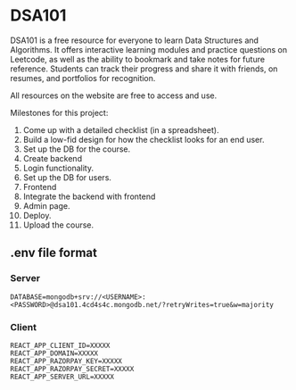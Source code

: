 # DSA101

DSA101 is a free resource for everyone to learn Data Structures and Algorithms. It offers interactive learning modules and practice questions on Leetcode, as well as the ability to bookmark and take notes for future reference. Students can track their progress and share it with friends, on resumes, and portfolios for recognition. 

All resources on the website are free to access and use.

Milestones for this project:
1. Come up with a detailed checklist (in a spreadsheet).
2. Build a low-fid design for how the checklist looks for an end user.
3. Set up the DB for the course.
4. Create backend
5. Login functionality.
6. Set up the DB for users.
7. Frontend
8. Integrate the backend with frontend
9. Admin page.
10. Deploy.
11. Upload the course.

## .env file format
### Server
```
DATABASE=mongodb+srv://<USERNAME>:<PASSWORD>@dsa101.4cd4s4c.mongodb.net/?retryWrites=true&w=majority
```

### Client
```
REACT_APP_CLIENT_ID=XXXXX
REACT_APP_DOMAIN=XXXXX
REACT_APP_RAZORPAY_KEY=XXXXX
REACT_APP_RAZORPAY_SECRET=XXXXX
REACT_APP_SERVER_URL=XXXXX
```
